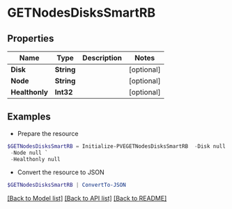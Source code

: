 # GETNodesDisksSmartRB
## Properties

Name | Type | Description | Notes
------------ | ------------- | ------------- | -------------
**Disk** | **String** |  | [optional] 
**Node** | **String** |  | [optional] 
**Healthonly** | **Int32** |  | [optional] 

## Examples

- Prepare the resource
```powershell
$GETNodesDisksSmartRB = Initialize-PVEGETNodesDisksSmartRB  -Disk null `
 -Node null `
 -Healthonly null
```

- Convert the resource to JSON
```powershell
$GETNodesDisksSmartRB | ConvertTo-JSON
```

[[Back to Model list]](../README.md#documentation-for-models) [[Back to API list]](../README.md#documentation-for-api-endpoints) [[Back to README]](../README.md)

